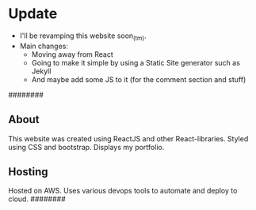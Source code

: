 # Update

- I'll be revamping this website soon<sub>(tm)</sub>.
- Main changes:
    - Moving away from React
    - Going to make it simple by using a Static Site generator such as Jekyll
    - And maybe add some JS to it (for the comment section and stuff) 


########
## About

This website was created using ReactJS and other React-libraries. Styled using CSS and bootstrap.
Displays my portfolio.

## Hosting

Hosted on AWS. Uses various devops tools to automate and deploy to cloud.
########
